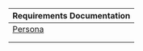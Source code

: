 | Requirements Documentation            |
| ------------------------------------- |
| [Persona](20211031persona1(2)(1).pdf) |
|                                       |
|                                       |

